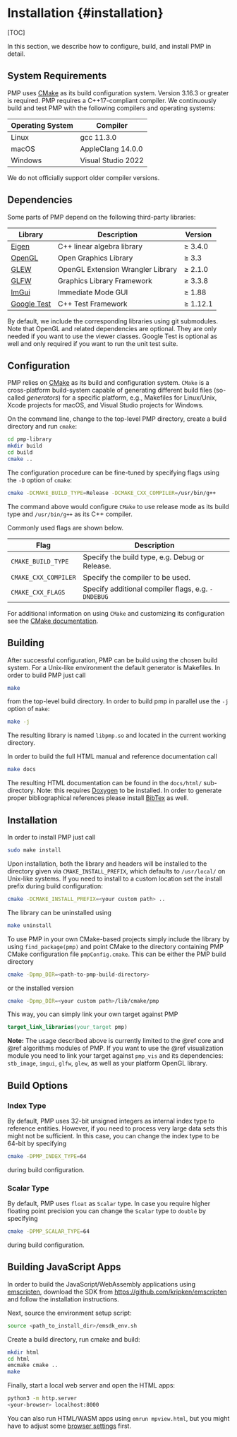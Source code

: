 # Installation {#installation}

[TOC]

In this section, we describe how to configure, build, and install PMP in detail.

## System Requirements

PMP uses [CMake](http://www.cmake.org) as its build configuration system. Version 3.16.3 or greater is required. PMP requires a C++17-compliant compiler. We continuously build and test PMP with the following compilers and operating systems:

| Operating System | Compiler           |
| ---------------- | ------------------ |
| Linux            | gcc 11.3.0         |
| macOS            | AppleClang 14.0.0  |
| Windows          | Visual Studio 2022 |

We do not officially support older compiler versions.

## Dependencies

Some parts of PMP depend on the following third-party libraries:

| Library                                             | Description                       | Version     |
| --------------------------------------------------- | --------------------------------- | ----------- |
| [Eigen](http://eigen.tuxfamily.org)                 | C++ linear algebra library        | &ge; 3.4.0  |
| [OpenGL](http://opengl.org)                         | Open Graphics Library             | &ge; 3.3    |
| [GLEW](http://glew.sourceforge.net)                 | OpenGL Extension Wrangler Library | &ge; 2.1.0  |
| [GLFW](http://glfw.org)                             | Graphics Library Framework        | &ge; 3.3.8  |
| [ImGui](https://github.com/ocornut/imgui)           | Immediate Mode GUI                | &ge; 1.88   |
| [Google Test](https://github.com/google/googletest) | C++ Test Framework                | &ge; 1.12.1 |

By default, we include the corresponding libraries using git submodules. Note that OpenGL and related dependencies are optional. They are only needed if you want to use the viewer classes. Google Test is optional as well and only required if you want to run the unit test suite.

## Configuration

PMP relies on [CMake](http://www.cmake.org) as its build and configuration system. `CMake` is a cross-platform build-system capable of generating different build files (so-called _generators_) for a specific platform, e.g., Makefiles for Linux/Unix, Xcode projects for macOS, and Visual Studio projects for Windows.

On the command line, change to the top-level PMP directory, create a build directory and run `cmake`:

```sh
cd pmp-library
mkdir build
cd build
cmake ..
```

The configuration procedure can be fine-tuned by specifying flags using the `-D` option of `cmake`:

```sh
cmake -DCMAKE_BUILD_TYPE=Release -DCMAKE_CXX_COMPILER=/usr/bin/g++
```

The command above would configure `CMake` to use release mode as its build type and `/usr/bin/g++` as its C++ compiler.

Commonly used flags are shown below.

| Flag                 | Description                                        |
| -------------------- | -------------------------------------------------- |
| `CMAKE_BUILD_TYPE`   | Specify the build type, e.g. Debug or Release.     |
| `CMAKE_CXX_COMPILER` | Specify the compiler to be used.                   |
| `CMAKE_CXX_FLAGS`    | Specify additional compiler flags, e.g. `-DNDEBUG` |

For additional information on using `CMake` and customizing its configuration see the [CMake documentation](http://cmake.org/cmake/help/documentation.html).

## Building

After successful configuration, PMP can be build using the chosen build system. For a Unix-like environment the default generator is Makefiles. In order to build PMP just call

```sh
make
```

from the top-level build directory. In order to build pmp in parallel use the `-j` option of `make`:

```sh
make -j
```

The resulting library is named `libpmp.so` and located in the current working directory.

In order to build the full HTML manual and reference documentation call

```sh
make docs
```

The resulting HTML documentation can be found in the `docs/html/` sub-directory. Note: this requires [Doxygen](http://www.doxygen.nl/) to be installed. In order to generate proper bibliographical references please install [BibTex](http://www.bibtex.org/) as well.

## Installation

In order to install PMP just call

```sh
sudo make install
```

Upon installation, both the library and headers will be installed to the directory given via `CMAKE_INSTALL_PREFIX`, which defaults to `/usr/local/` on Unix-like systems. If you need to install to a custom location set the install prefix during build configuration:

```sh
cmake -DCMAKE_INSTALL_PREFIX=<your custom path> ..
```

The library can be uninstalled using

```sh
make uninstall
```

To use PMP in your own CMake-based projects simply include the library by using `find_package(pmp)` and point CMake to the directory containing PMP CMake configuration file `pmpConfig.cmake`. This can be either the PMP build directory

```sh
cmake -Dpmp_DIR=<path-to-pmp-build-directory>
```

or the installed version

```sh
cmake -Dpmp_DIR=<your custom path>/lib/cmake/pmp
```

This way, you can simply link your own target against PMP

```cmake
target_link_libraries(your_target pmp)
```

**Note:** The usage described above is currently limited to the @ref core and @ref algorithms modules of PMP. If you want to use the @ref visualization module you need to link your target against `pmp_vis` and its dependencies: `stb_image`, `imgui`, `glfw`, `glew`, as well as your platform OpenGL library.

## Build Options

### Index Type

By default, PMP uses 32-bit unsigned integers as internal index type to reference entities. However, if you need to process very large data sets this might not be sufficient. In this case, you can change the index type to be 64-bit by specifying

```sh
cmake -DPMP_INDEX_TYPE=64
```

during build configuration.

### Scalar Type

By default, PMP uses `float` as `Scalar` type. In case you require higher floating point precision you can change the `Scalar` type to `double` by specifying

```sh
cmake -DPMP_SCALAR_TYPE=64
```

during build configuration.

## Building JavaScript Apps

In order to build the JavaScript/WebAssembly applications using [emscripten](https://github.com/kripken/emscripten), download the SDK from <https://github.com/kripken/emscripten> and follow the installation instructions.

Next, source the environment setup script:

```sh
source <path_to_install_dir>/emsdk_env.sh
```

Create a build directory, run cmake and build:

```sh
mkdir html
cd html
emcmake cmake ..
make
```

Finally, start a local web server and open the HTML apps:

```sh
python3 -m http.server
<your-browser> localhost:8000
```

You can also run HTML/WASM apps using `emrun mpview.html`, but you might have to adjust some [browser settings](https://emscripten.org/docs/compiling/Running-html-files-with-emrun.html) first.
